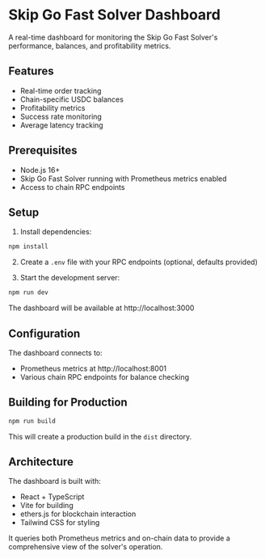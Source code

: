 # Skip Go Fast Solver Dashboard

A real-time dashboard for monitoring the Skip Go Fast Solver's performance, balances, and profitability metrics.

## Features

- Real-time order tracking
- Chain-specific USDC balances
- Profitability metrics
- Success rate monitoring
- Average latency tracking

## Prerequisites

- Node.js 16+
- Skip Go Fast Solver running with Prometheus metrics enabled
- Access to chain RPC endpoints

## Setup

1. Install dependencies:

```bash
npm install
```

2. Create a `.env` file with your RPC endpoints (optional, defaults provided)

3. Start the development server:

```bash
npm run dev
```

The dashboard will be available at http://localhost:3000

## Configuration

The dashboard connects to:

- Prometheus metrics at http://localhost:8001
- Various chain RPC endpoints for balance checking

## Building for Production

```bash
npm run build
```

This will create a production build in the `dist` directory.

## Architecture

The dashboard is built with:

- React + TypeScript
- Vite for building
- ethers.js for blockchain interaction
- Tailwind CSS for styling

It queries both Prometheus metrics and on-chain data to provide a comprehensive view of the solver's operation.

